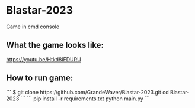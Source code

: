 # Blastar-2023
Game in cmd console

<h2>What the game looks like:</h2>
<a href="https://youtu.be/Htkd8iFDURU" target="_blank">https://youtu.be/Htkd8iFDURU</a>

<h2>How to run game:</h2>
```
$ git clone https://github.com/GrandeWaver/Blastar-2023.git
cd Blastar-2023
```
```
pip install -r requirements.txt
python main.py
```
